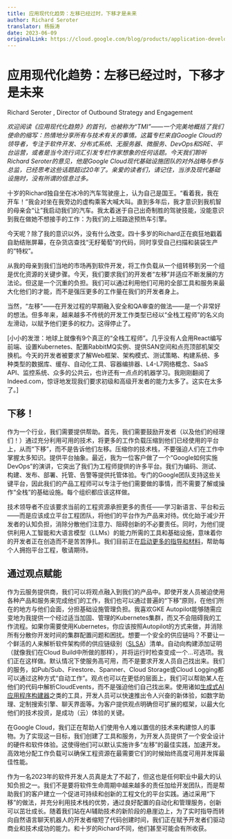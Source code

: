 ```yaml
---
title: 应用现代化趋势：左移已经过时，下移才是未来
author: Richard Seroter
translator: 杨振涛
date: 2023-06-09
originalLink: https://cloud.google.com/blog/products/application-development/richard-seroter-on-shifting-down-vs-shifting-left
---
```


# 应用现代化趋势：左移已经过时，下移才是未来

Richard Seroter , Director of Outbound Strategy and Engagement

_欢迎阅读《应用现代化趋势》的首刊，也被称为“TMI”——一个完美地概括了我们使命的缩写：热情地分享所有与技术有关的事情。这篇专栏来自Google Cloud的领导者，专注于软件开发、分布式系统、无服务器、微服务、DevOps和SRE、平台运营，或者是当今流行词汇引发专栏作家想象的任何话题。今天我们聆听Richard Seroter的意见，他是Google Cloud现代基础设施团队的对外战略与参与总监，已经思考这些话题超过20年了。亲爱的读者们，请记住，当涉及现代基础设施时，没有所谓的信息过多。_


十岁的Richard独自坐在冰冷的汽车驾驶座上，认为自己是国王。“看着我，我在开车！”我会对坐在我旁边的虚构乘客大喊大叫。直到多年后，我才意识到我机智的母亲会“让”我启动我们的汽车。我太着迷于自己出奇制胜的驾驶技能，没能意识到我在做她不想接手的工作：为我们的上班路途预热车引擎。

今天呢？除了我的意识以外，没有什么改变。四十多岁的Richard正在疯狂地戳着自助结账屏幕，在杂货店查找“无籽葡萄”的代码，同时享受自己扫描和装袋生产的“特权”。

从我的母亲到我们当地的市场再到软件开发，将工作负载从一个组转移到另一个组是优化资源的关键步骤。今天，我们要求我们的开发者“左移”并适应不断发展的方法论。但这是一个沉重的负担。我们可以通过利用他们可用的全部工具和服务来最大化他们的才能，而不是强压更多的工作量在我们的开发者身上。

当然，“左移”——在开发过程的早期融入安全和QA审查的做法——是一个非常好的想法。但多年来，越来越多不传统的开发工作类型已经以“全栈工程师”的名义向左滑动，以赋予他们更多的权力。这得停止了。

[小小的发泄：地球上就像有9个真正的“全栈工程师”。几乎没有人会用React编写前端、设置Kubernetes、配置RabbitMQ实例、提供SAN空间和点亮顶部机架交换机。今天的开发者被要求了解Web框架、架构模式、测试策略、构建系统、多种类型的数据库、缓存、自动化工具、容器编排器、L4-L7网络概念、SaaS API、监控系统、众多的公共云，也许还有一点点的机器学习。我刚刚翻阅了Indeed.com，惊讶地发现我们要求初级和高级开发者的能力太多了。这实在太多了。]

## 下移！

作为一个行业，我们需要提供帮助。首先，我们需要鼓励开发者（以及他们的经理们！）通过充分利用可用的技术，将更多的工作负载压缩到他们已经使用的平台上，从而“下移”，而不是告诉他们左移。压缩你的技术栈，不要强迫人们在工作中掌握太多知识。提供平台抽象。最近，我为一位客户做了一个“Google如何实施DevOps”的演讲，它突出了我们为工程师提供的许多平台。我们为编码、测试、构建、发布、部署、托管、告警等提供托管体验。专门的Google团队支持这些关键平台，因此我们的产品工程师可以专注于他们需要做的事情，而不需要了解或操作“全栈”的基础设施。每个组织都应该这样做。

技术领导者不应该要求当前的工程资源承担更多的责任——学习新语言、平台和云——而是应该成立平台工程团队，将他们的平台作为产品来对待。优化始于减少开发者的认知负担，消除分散他们注意力、阻碍创新的不必要责任。同时，为他们提供利用人工智能和大语言模型（LLMs）的能力所需的工具和基础设施，意味着你的开发者正在创造而不是苦苦挣扎。我们目前正在[启动更多的指导和材料](https://cloud.google.com/certification)，帮助每个人拥抱平台工程，敬请期待。

## 通过观点赋能

作为云服务提供商，我们可以将观点融入到我们的产品中。即使开发人员被迫使用各种产品和服务来完成他们的工作，我们也可以通过普遍的“下移”原则，在他们所在的地方与他们会面，分担基础设施管理负担。我喜欢GKE Autopilot能够随需应变地为我提供一个经过适当加固、管理的Kubernetes集群，而又不会阻碍我的工作流程。如果你需要使用Kubernetes，你应该按照Autopilot的方式来做，并消除所有分散你开发时间的集群配置问题和困扰。想要一个安全的供应链吗？不要让一个鲜活的人来解析软件架构师的供应链级别（[SLSA](https://slsa.dev/)）清单。自动向构建添加证明（就像我们在Cloud Build中所做的那样），并将运行时检查变成一个…可选项。我们正在这样做。默认情况下使服务高可用，而不是要求开发人员自己找出来。我们的服务，如Pub/Sub、Firestore、Spanner、Cloud Storage或Cloud Logging都可以通过这种方式“自动工作”。观点也可以在更低的层面上，我们可以帮助某人在他们的代码中解析CloudEvents，而不是强迫他们自己找出来。使用诸如[生成式AI应用程序构建器](https://cloud.google.com/ai/generative-ai)之类的工具，开发人员可以快速推出令人兴奋的新体验，如数字助理、定制搜索引擎、聊天界面等。为客户提供观点明确但可扩展的框架，以最大化他们的技术投资，是成功（云）体验的关键。

在Google Cloud，我们正在帮助人们使用令人难以置信的技术来构建惊人的事物。为了实现这一目标，我们创建了工具和服务，为开发人员提供了一个安全设计的硬件和软件体验。这使得他们可以默认实施许多“左移”的最佳实践，加速开发。高效地分配工作负载可以确保工程资源在最需要它们的时候始终高度可用并发挥最佳性能。

作为一名2023年的软件开发人员真是太了不起了，但这也是任何职业中最大的认知负担之一。我们不是要将软件生命周期中越来越多的责任加给开发团队，而是帮助我们的客户建立一个促进可持续和创新的工程文化的平台实践。通过采用“下移”的做法，并充分利用技术栈的优势，通过良好配置的自动化和管理服务，创新可以茁壮成长。随着我们站在AI辅助技术的新阶段的悬崖边上，为了实时指导而转向自然语言聊天机器人的开发者缩短了代码创建时间，我们正在赋予开发者们驱动商业和技术成功的能力。和十岁的Richard不同，他们甚至可能会有所收获。
